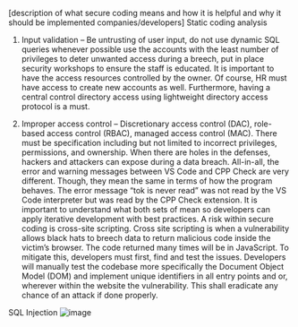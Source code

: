 [description of what secure coding means and how it is helpful and why it should be implemented companies/developers]
Static coding analysis
1.	Input validation – Be untrusting of user input, do not use dynamic SQL queries whenever possible use the accounts with the least number of privileges to deter unwanted access during a breech, put in place security workshops to ensure the staff is educated.
It is important to have the access resources controlled by the owner. Of course, HR must have access to create new accounts as well. Furthermore, having a central control directory access using lightweight directory access protocol is a must.

2.	Improper access control – Discretionary access control (DAC), role-based access control (RBAC), managed access control (MAC). There must be specification including but not limited to incorrect privileges, permissions, and ownership. When there are holes in the defenses, hackers and attackers can expose during a data breach.
All-in-all, the error and warning messages between VS Code and CPP Check are very different. Though, they mean the same in terms of how the program behaves. The error message “tok is never read” was not read by the VS Code interpreter but was read by the CPP Check extension. It is important to understand what both sets of mean so developers can apply iterative development with best practices. A risk within secure coding is cross-site scripting. Cross site scripting is when a vulnerability allows black hats to breech data to return malicious code inside the victim’s browser. 
The code returned many times will be in JavaScript. To mitigate this, developers must first, find and test the issues. Developers will manually test the codebase more specifically the Document Object Model (DOM) and implement unique identifiers in all entry points and or, wherever within the website the vulnerability. This shall eradicate any chance of an attack if done properly. 



SQL Injection 
![image](https://github.com/user-attachments/assets/56cc96af-ed2c-436e-90a8-9d24dcb3911d)
